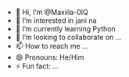- 👋 Hi, I’m @Maxiila-0IQ
- 👀 I’m interested in jani na
- 🌱 I’m currently learning Python
- 💞️ I’m looking to collaborate on ...
- 📫 How to reach me ... 
- 😄 Pronouns: He/Him
- ⚡ Fun fact: ...

<!---
Maxiila-0IQ/Maxiila-0IQ is a ✨ special ✨ repository because its `README.md` (this file) appears on your GitHub profile.
You can click the Preview link to take a look at your changes.
--->
